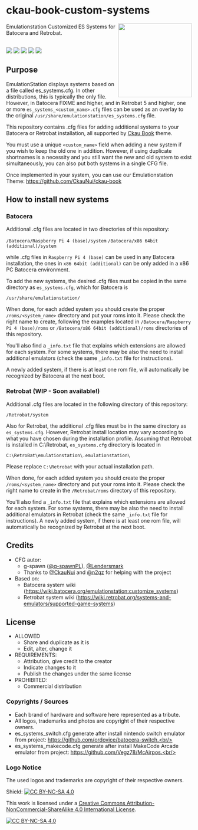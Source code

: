 # ckau-book-custom-systems

<p>
<img align="right" width="200px" src="https://i.imgur.com/eCZPBDE.png">
Emulationstation Customized ES Systems for Batocera and Retrobat.<br/>
<br/>
</p>
<p>
      <a href="https://img.shields.io/github/stars/g-spawnPL/batocera-custom-es_systems" alt="stars">
        <img src="https://img.shields.io/github/stars/g-spawnPL/batocera-custom-es_systems" /></a>
      <a href="https://img.shields.io/github/forks/g-spawnPL/batocera-custom-es_systems" alt="Forks">
        <img src="https://img.shields.io/github/forks/g-spawnPL/batocera-custom-es_systems" /></a>
      <a href="https://img.shields.io/github/issues/g-spawnPL/batocera-custom-es_systems" alt="Issues">
        <img src="https://img.shields.io/github/issues/g-spawnPL/batocera-custom-es_systems" /></a>
      <a href="https://img.shields.io/github/issues-closed/g-spawnPL/batocera-custom-es_systems" alt="Issues Closed">
        <img src="https://img.shields.io/github/issues-closed/g-spawnPL/batocera-custom-es_systems" /></a>
      <a href="https://img.shields.io/github/issues-pr-closed/g-spawnPL/batocera-custom-es_systems" alt="Closed PR">
        <img src="https://img.shields.io/github/issues-pr-closed/g-spawnPL/batocera-custom-es_systems" /></a>
</p>

## Purpose

EmulationStation displays systems based on a file called es_systems.cfg. In other distributions, this is typically the only file. However, in Batocera FIXME and higher, and in Retrobat 5 and higher, one or more `es_systems_<custom_name>.cfg` files can be used as an overlay to the original `/usr/share/emulationstation/es_systems.cfg` file.

This repository contains .cfg files for adding additional systems to your Batocera or Retrobat installation, all supported by [Ckau Book](https://github.com/CkauNui/ckau-book) theme.

You must use a unique `<custom_name>` field when adding a new system if you wish to keep the old one in addition. However, if using duplicate shortnames is a necessity and you still want the new and old system to exist simultaneously, you can also put both systems in a single CFG file.

Once implemented in your system, you can use our Emulationstation Theme: https://github.com/CkauNui/ckau-book

## How to install new systems

### Batocera

Additional .cfg files are located in two directories of this repository:

`/Batocera/Raspberry Pi 4 (base)/system`
`/Batocera/x86 64bit (additional)/system`

while .cfg files in `Raspberry Pi 4 (base)` can be used in any Batocera installation, the ones in `x86 64bit (additional)` can be only added in a x86 PC Batocera environment.

To add the new systems, the desired .cfg files must be copied in the same directory as `es_systems.cfg`, which for Batocera is

`/usr/share/emulationstation/`

When done, for each added system you should create the proper `/roms/<system_name>` directory and put your roms into it.
Please check the right name to create, following the examples located in `/Batocera/Raspberry Pi 4 (base)/roms` or `/Batocera/x86 64bit (additional)/roms` directories of this repository.

You'll also find a `_info.txt` file that explains which extensions are allowed for each system.
For some systems, there may be also the need to install additional emulators (check the same `_info.txt` file for instructions).

A newly added system, if there is at least one rom file, will automatically be recognized by Batocera at the next boot.


### Retrobat (WIP - Soon available!)

Additional .cfg files are located in the following directory of this repository:

`/Retrobat/system`

Also for Retrobat, the additional .cfg files must be in the same directory as `es_systems.cfg`.
However, Retrobat install location may vary according to what you have chosen during the installation profile.
Assuming that Retrobat is installed in C:\Retrobat, `es_systems.cfg` directory is located in

`C:\RetroBat\emulationstation\.emulationstation\`

Please replace `C:\Retrobat` with your actual installation path.

When done, for each added system you should create the proper `/roms/<system_name>` directory and put your roms into it.
Please check the right name to create in the `/Retrobat/roms` directory of this repository.

You'll also find a `_info.txt` file that explains which extensions are allowed for each system.
For some systems, there may be also the need to install additional emulators in Retrobat (check the same `_info.txt` file for instructions).
A newly added system, if there is at least one rom file, will automatically be recognized by Retrobat at the next boot.


## Credits

- CFG autor:
  - g-spawn ([@g-spawnPL](https://github.com/g-spawnPL)), [@Lendersmark](https://github.com/Lendersmark)
  - Thanks to [@CkauNui](https://github.com/CkauNui) and [@n2qz](https://github.com/n2qz) for helping with the project
- Based on:
  - Batocera system wiki (https://wiki.batocera.org/emulationstation:customize_systems)
  - Retrobat system wiki (https://wiki.retrobat.org/systems-and-emulators/supported-game-systems)

## License

- ALLOWED
  - Share and duplicate as it is
  - Edit, alter, change it
- REQUIREMENTS:
  - Attribution, give credit to the creator
  - Indicate changes to it
  - Publish the changes under the same license
- PROHIBITED:
  - Commercial distribution

### Copyrights / Sources
- Each brand of hardware and software here represented as a tribute.<br/>
- All logos, trademarks and photos are copyright of their respective owners.<br/>
- es_systems_switch.cfg generate after install nintendo switch emulator from project: https://github.com/ordovice/batocera-switch.<br/>
- es_systems_makecode.cfg generate after install MakeCode Arcade emulator from project: https://github.com/Vegz78/McAirpos.<br/>

### Logo Notice

The used logos and trademarks are copyright of their respective owners.
  
Shield: [![CC BY-NC-SA 4.0][cc-by-nc-sa-shield]][cc-by-nc-sa]

This work is licensed under a
[Creative Commons Attribution-NonCommercial-ShareAlike 4.0 International License][cc-by-nc-sa].

[![CC BY-NC-SA 4.0][cc-by-nc-sa-image]][cc-by-nc-sa]

[cc-by-nc-sa]: http://creativecommons.org/licenses/by-nc-sa/4.0/
[cc-by-nc-sa-image]: https://licensebuttons.net/l/by-nc-sa/4.0/88x31.png
[cc-by-nc-sa-shield]: https://img.shields.io/badge/License-CC%20BY--NC--SA%204.0-lightgrey.svg
